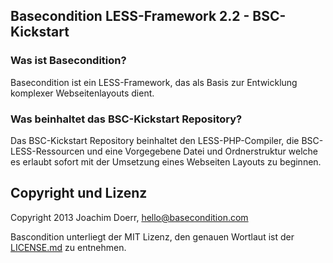 ## Basecondition LESS-Framework 2.2 - BSC-Kickstart

### Was ist Basecondition?

Basecondition ist ein LESS-Framework, das als Basis zur Entwicklung komplexer Webseitenlayouts dient.  


### Was beinhaltet das BSC-Kickstart Repository?

Das BSC-Kickstart Repository beinhaltet den LESS-PHP-Compiler, die BSC-LESS-Ressourcen und eine Vorgegebene Datei und Ordnerstruktur welche es erlaubt sofort mit der Umsetzung eines Webseiten Layouts zu beginnen.



## Copyright und Lizenz

Copyright 2013 Joachim Doerr, hello@basecondition.com

Bascondition unterliegt der MIT Lizenz, den genauen Wortlaut ist der [LICENSE.md](https://github.com/joachimdoerr/basecondition/blob/master/LICENSE.md) zu entnehmen.
